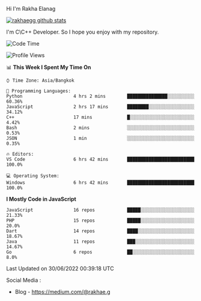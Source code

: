 Hi I'm Rakha Elanag


[![rakhaegg github stats](https://github-readme-stats.vercel.app/api?username=rakhaegg)](https://github.com/rakhaegg/rakhaegg)

I'm C\C++ Developer. So I hope you enjoy with my repository. 



<!--START_SECTION:waka-->
![Code Time](http://img.shields.io/badge/Code%20Time-0%20secs-blue)

![Profile Views](http://img.shields.io/badge/Profile%20Views-0-blue)

📊 **This Week I Spent My Time On** 

```text
⌚︎ Time Zone: Asia/Bangkok

💬 Programming Languages: 
Python                   4 hrs 2 mins        ███████████████░░░░░░░░░░   60.36% 
JavaScript               2 hrs 17 mins       ████████░░░░░░░░░░░░░░░░░   34.12% 
C++                      17 mins             █░░░░░░░░░░░░░░░░░░░░░░░░   4.42% 
Bash                     2 mins              ░░░░░░░░░░░░░░░░░░░░░░░░░   0.53% 
JSON                     1 min               ░░░░░░░░░░░░░░░░░░░░░░░░░   0.35%

🔥 Editors: 
VS Code                  6 hrs 42 mins       █████████████████████████   100.0%

💻 Operating System: 
Windows                  6 hrs 42 mins       █████████████████████████   100.0%

```

**I Mostly Code in JavaScript** 

```text
JavaScript               16 repos            █████░░░░░░░░░░░░░░░░░░░░   21.33% 
PHP                      15 repos            █████░░░░░░░░░░░░░░░░░░░░   20.0% 
Dart                     14 repos            ████░░░░░░░░░░░░░░░░░░░░░   18.67% 
Java                     11 repos            ███░░░░░░░░░░░░░░░░░░░░░░   14.67% 
Go                       6 repos             ██░░░░░░░░░░░░░░░░░░░░░░░   8.0%

```



 Last Updated on 30/06/2022 00:39:18 UTC
<!--END_SECTION:waka-->

Social Media : 
- Blog - https://medium.com/@rakhae.g
